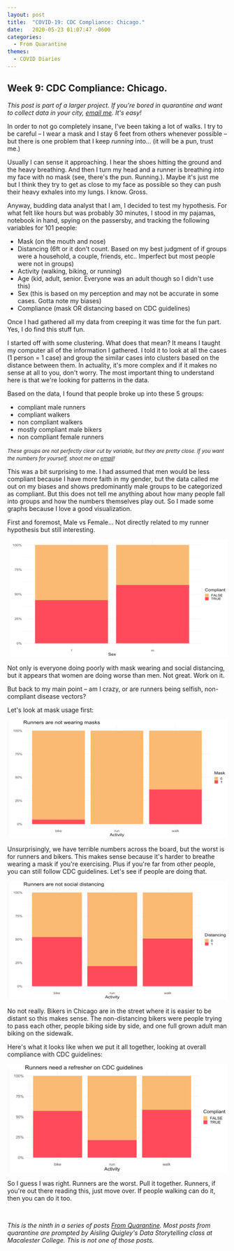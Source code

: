 ```yaml
---
layout: post
title:  "COVID-19: CDC Compliance: Chicago."
date:   2020-05-23 01:07:47 -0600
categories: 
  - From Quarantine
themes:
  - COVID Diaries
---
```


## Week 9: CDC Compliance: Chicago.

*This post is part of a larger project. If you're bored in quarantine and want to collect data in your city, [email me](mailto:kelsonjuliet@gmail.com?subject=I%20Want%20To%20Collect%20Data).  It's easy!*

In order to not go completely insane, I've been taking a lot of walks.  I try to be careful – I wear a mask and I stay 6 feet from others whenever possible – but there is one problem that I keep *running* into... (it will be a pun, trust me.)

Usually I can sense it approaching.  I hear the shoes hitting the ground and the heavy breathing.  And then I turn my head and a runner is breathing *into* my face with no mask (see, there's the pun.  Running.).  Maybe it's just me but I think they try to get as close to my face as possible so they can push their heavy exhales into my lungs. I know.  Gross.

Anyway, budding data analyst that I am, I decided to test my hypothesis.  For what felt like hours but was probably 30 minutes, I stood in my pajamas, notebook in hand, spying on the passersby, and tracking the following variables for 101 people:

- Mask (on the mouth and nose)
- Distancing (6ft or it don't count. Based on my best judgment of if groups were a household, a couple, friends, etc.. Imperfect but most people were not in groups)
- Activity (walking, biking, or running)
- Age (kid, adult, senior.  Everyone was an adult though so I didn't use this)
- Sex (this is based on my perception and may not be accurate in some cases. Gotta note my biases)
- Compliance (mask OR distancing based on CDC guidelines)

Once I had gathered all my data from creeping it was time for the fun part.  Yes, I do find this stuff fun.

I started off with some clustering.  What does that mean? It means I taught my computer all of the information I gathered. I told it to look at all the cases (1 person = 1 case) and group the similar cases into clusters based on the distance between them.  In actuality, it's more complex and if it makes no sense at all to you, don't worry. The most important thing to understand here is that we're looking for patterns in the data.  

Based on the data, I found that people broke up into these 5 groups:

- compliant male runners 
- compliant walkers
- non compliant walkers
- mostly compliant male bikers
- non compliant female runners

<small> <i> These groups are not perfectly clear cut by variable, but they are pretty close.  If you want the numbers for yourself, shoot me an [email](mailto:kelsonjuliet@gmail.com?subject=I%20Want%20Your%20Data)! </i></small>

This was a bit surprising to me. I had assumed that men would be less compliant because I have more faith in my gender, but the data called me out on my biases and shows predominantly male groups to be categorized as compliant.  But this does not tell me anything about how many people fall into groups and how the numbers themselves play out.  So I made some graphs because I love a good visualization.

First and foremost, Male vs Female... Not directly related to my runner hypothesis but still interesting.

<img src="/assets/images/sex_comp.png" alt="compliance by sex">

Not only is everyone doing poorly with mask wearing and social distancing, but it appears that women are doing worse than men.  Not great. Work on it.

But back to my main point – am I crazy, or are runners being selfish, non-compliant disease vectors?

Let's look at mask usage first:

<img src="/assets/images/activity_mask.png" alt="mask by activity">

Unsurprisingly, we have terrible numbers across the board, but the worst is for runners and bikers.  This makes sense because it's harder to breathe wearing a mask if you're exercising.  Plus if you're far from other people, you can still follow CDC guidelines.  Let's see if people are doing that.

<img src="/assets/images/activity_dist.png" alt="dist by activity">

No not really. Bikers in Chicago are in the street where it is easier to be distant so this makes sense.  The non-distancing bikers were people trying to pass each other, people biking side by side, and one full grown adult man biking on the sidewalk. 

Here's what it looks like when we put it all together, looking at overall compliance with CDC guidelines:

<img src="/assets/images/activity_comp.png" alt="compliance by activity">

So I guess I was right.  Runners are the worst.  Pull it together. Runners, if you're out there reading this, just move over. If people walking can do it, then you can do it too.

<br/>

*This is the ninth in a series of posts [From Quarantine](https://julietkelson.github.io/covid/).  Most posts from quarantine are prompted by Aisling Quigley's Data Storytelling class at Macalester College.  This is not one of those posts.*

